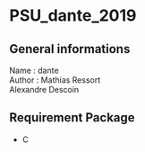  # PSU_dante_2019

## General informations
Name : dante<br />
Author : Mathias Ressort<br />Alexandre Descoin

## Requirement Package
* C